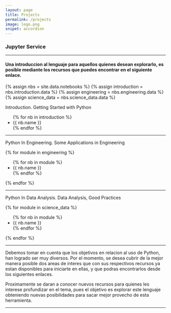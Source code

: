 ```yaml
---
layout: page
title: Projects
permalink: /projects
image: logo.png
snipet: accordion
---
```


### Jupyter Service

***

<h4>Una introduccion al lenguaje para aquellos quienes desean explorarlo, 
    es posible mediante los recursos que puedes encontrar en el siguiente enlace.
</h4>
{% assign nbs = site.data.notebooks %}
{% assign introduction = nbs.introduction.data %}
{% assign engineering = nbs.engineering.data %}
{% assign science_data = nbs.science_data.data %}
<p>Introduction. Getting Started with Python</p>
<div id="Introduction" class="accordion accordion-flush initial-gradient">
    <ul>
    {% for nb in introduction %}    
    <li class="mainbutton ontouch" onclick="window.location='{{nb.url}}';">{{ nb.name }}</li>
    {% endfor %}
    </ul>    
</div>

***

<p>Python In Engineering. Some Applications in Engineering</p>
{% for module in engineering %}  
<div id="Module-1-{{ forloop.index }}" class="accordion accordion-flush initial-gradient">  
<ul>
    {% for nb in module %}
    <li class="mainbutton ontouch" onclick="window.location='{{nb.url}}';">{{ nb.name }}</li>
    {% endfor %}
</ul>    
</div>

{% endfor %}

***

<p>Python In Data Analysis. Data Analysis, Good Practices</p>
{% for module in science_data %}  
<div id="Module-2-{{ forloop.index }}" class="accordion accordion-flush initial-gradient">  
<ul>
{% for nb in module %}
<li class="mainbutton ontouch" onclick="window.location='{{nb.url}}';">{{ nb.name }}</li>
{% endfor %}
</ul>    
</div>
{% endfor %}

***

<p>
    Debemos tomar en cuenta que los objetivos en relacion al uso de Python,
    han logrado ser muy diversos. Por el momento, se desea cubrir de la mejor manera posible
    dos areas de interes que con sus respectivos recursos ya estan disponibles para iniciarte 
    en ellas, y que podras encontrarlos desde los siguientes enlaces.
</p>    
<p>
    Proximamente se daran a conocer nuevos recursos para quienes les interese 
    profundizar en el tema, pues el objetivo es explorar este lenguaje obteniendo nuevas 
    posibilidades para sacar mejor provecho de esta herramienta.
</p>

***
